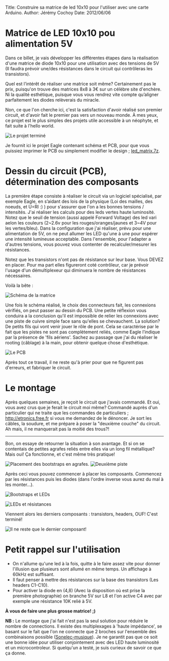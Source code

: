 ﻿Title: Construire sa matrice de led 10x10 pour l'utiliser avec une carte
Arduino.
Author: Jérémy Cochoy
Date: 2012/06/06

Matrice de LED 10x10 pou alimentation 5V
========================================

Dans ce billet, je vais développer les différentes étapes dans la réalisation d'une matrice de diode 10x10 pour une utilisation avec des tensions de 5V (Il faudra prévoir une/des résistances dans le circuit qui contrôleras les transistors).

Quel est l’intérêt de réaliser une matrice soit même?
Certainement pas le prix, puisqu'on trouve des matrices 8x8 à 3€ sur un célèbre site d'enchère.
Ni la qualité esthétique, puisque vous vous rendrez vite compte qu’aligner parfaitement les diodes relèverais du miracle.

Non, ce que l'on cherche ici, c'est la satisfaction d'avoir réalisé son premier circuit, et d'avoir fait le premier pas vers un nouveau monde. À mes yeux, ce projet est le plus simples des projets utile accessible à un néophyte, et fait suite à l'hello world.

![Le projet terminé](data/led_matrix.png)

Je fournit ici le projet Eagle contenant schéma et PCB, pour que vous puissiez imprimer le PCB ou simplement modifier le design ; [led_matrix.7z](data/led_matrix.7z).


Dessin du circuit (PCB), détermination des composants
=====================================================

La première étape consiste à réaliser le circuit via un logiciel spécialisé, par exemple Eagle, en s’aidant des lois de la physique (Loi des mailles, des noeuds, et U=RI :) ) pour s'assurer que l'on a les bonnes tensions / intensités. J'ai réaliser les calculs pour des leds vertes haute luminosité. Notez que le seuil de tension (aussi appelé Forward Voltage) des led vari aelon les couleurs (2~2.6v pour les rouges/oranges/jaunes et 3~4V pour les vertes/bleu). Dans la configuration que j'ai réaliser, prévu pour une alimentation de 5V, on ne peut allumer les LED qu'une à une pour espérer une intensité lumineuse acceptable. Dans l'ensemble, pour l'adapter a d'autres tensions, vous pouvez vous contenter de recalculer/mesurer les résistances.

Notez que les transistors n'ont pas de résistance sur leur base. Vous DEVEZ en placer. Pour ma part elles figureront coté contrôleur, car je prévoir l'usage d'un démultiplexeur qui diminuera le nombre de résistances nécessaires.

Voilà la bête :

![Schéma de la matrice](data/led_matrix_sch.png)

Une fois le schéma réalisé, le choix des connecteurs fait, les connexions vérifiés, on peut passer au dessin du PCB. Une petite réflexion vous conduira a la conclusion qu'il est impossible de relier les connexions avec une piste de cuivre simple face sans qu'elles se chevauchent. La solution? De petits fils qui vont venir jouer le rôle de pont. Cela se caractérise par le fait que les pistes ne sont pas complètement reliés, comme Eagle l’indique par la présence de 'fils aériens'. Sachez au passage que j'ai du réaliser le rooting (câblage) à la main, pour obtenir quelque chose d'esthétique.

![Le PCB](data/led_matrix_pcb.png)

Après tout ce travail, il ne reste qu'à prier pour que ne figurent pas d'erreurs, et fabriquer le circuit.

Le montage
==========

Après quelques semaines, je reçoit le circuit que j'avais commandé. Et oui, vous avez crus que je ferait le circuit moi même? Commandé auprès d'un particulier qui ne traite que les commandes de particuliers ; <http://etronics.free.fr> si vous me demandez de le dénoncer. Je sort les câbles, la soudure, et me prépare à poser la "deuxième couche" du circuit. Ah mais, il ne manquerait pas la moitié des trous?!

--------------------------------------------------------------------------------

Bon, on essaye de retourner la situation à son avantage. Et si on se contentais de petites agrafes reliés entre elles via un long fil métallique? Mais oui! Ça fonctionne, et c'est même très pratique!

![Placement des bootstraps en agrafes.](data/led_matrix_01.png)
![Deuxième piste](data/led_matrix_01.png)

Après ceci vous pouvez commencer à placer les composants. Commencez par les résistances puis les diodes (dans l'ordre inverse vous aurez du mal à les monter...).

![Bootstraps et LEDs](data/led_matrix_02.png)

![LEDs et résistances](data/led_matrix_03.png)

Viennent alors les derniers composants : transistors, headers, OUF!
C'est terminé!

![Il ne reste que le dernier composant!](data/led_matrix_04.png)


Petit rappel sur l'utilisation
==============================

 -  On n'allume qu'une led à la fois, quitte à le faire assez vite pour donner
    l'illusion que plusieurs sont allumé en même temps. Un affichage à 60kHz est suffisant.
 -  Il faut penser à mettre des résistances sur la base des transistors
    (Les headers C1-C10).
 -  Pour activer la diode en (4,8) (Avec la disposition où est prise la
    première photographie) on branche 5V sur L8 et l'on active C4 avec par
	exemple une résistance 10K relié à 5V.


__À vous de faire une plus grosse matrice! ;)__

__NB :__ Le montage que j'ai fait n'est pas la seul solution pour réduire le nombre
de connections. Il existe des multiplexages à 'haute impédance', se basant sur
le fait que l'on ne connecte que 2 broches sur l'ensemble des combinaisons
possible ([Sonelec-musique](http://www.sonelec-musique.com/electronique_bases_affichage_multiplexage.html)).
Je ne garantit pas que ce soit une bonne idée pour utiliser conjointement avec
des LED haute luminosité et un microcontroleur. Si quelqu'un a testé, je suis
curieux de savoir ce que ça donne.

